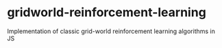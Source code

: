 # gridworld-reinforcement-learning
Implementation of classic grid-world reinforcement learning algorithms in JS
